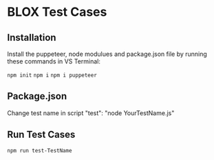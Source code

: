 # BLOX Test Cases

## Installation
Install the puppeteer, node modulues and package.json file by running these commands in VS Terminal:

`
npm init
`
`
npm i
`
`
npm i puppeteer
`
## Package.json
Change test name in script
"test": "node YourTestName.js"

## Run Test Cases

`
npm run test-TestName
`

